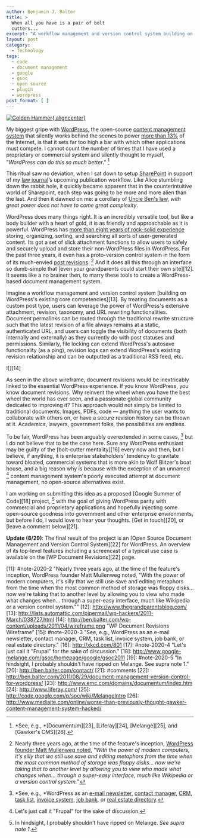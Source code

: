 ```yaml
---
author: Benjamin J. Balter
title: >
  When all you have is a pair of bolt
  cutters...
excerpt: "A workflow management and version control system building on WordPress's existing core competencies. By treating documents as a custom post type, users can leverage the power of WordPress's extensive attachment, revision, taxonomy, and URL rewriting functionalities. "
layout: post
category:
  - Technology
tags:
  - code
  - document management
  - google
  - gsoc
  - open source
  - plugin
  - wordpress
post_format: [ ]
---
```

[![Golden Hammer](http://imgs.xkcd.com/comics/golden_hammer.png){.aligncenter}][1]

My biggest gripe with [WordPress][2], the open-source [content management system][3] that silently works behind the scenes to power [more than 13%][4] of the Internet, is that it sets far too high a bar with which other applications must compete. I cannot count the number of times that I have used a proprietary or commercial system and silently thought to myself, "*WordPress can do this so much better*." [^1]

This ritual saw no deviation, when I sat down to setup [SharePoint][6] in support of my [law journal][7]‘s upcoming publication workflow. Like Alice stumbling down the rabbit hole, it quickly became apparent that in the counterintuitive world of Sharepoint, each step was going to be more and more alien than the last. And then it dawned on me: a corollary of [Uncle Ben's law][8], *with great power does not have to come great complexity*.

WordPress does many things right. It is an incredibly versatile tool, but like a body builder with a heart of gold, it is as friendly and approachable as it is powerful. WordPress has [more than eight years of rock-solid experience][9] storing, organizing, sorting, and searching all sorts of user-generated content. Its got a set of slick attachment functions to allow users to safely and securely upload and store their non-WordPress files in WordPress. For the past three years, it even has a proto-version control system in the form of its much-envied [post revisions][10]. [^2] And it does all this through an interface so dumb-simple that [even your grandparents could start their own site][12]. It seems like a no brainer then, to marry these tools to create a WordPress-based document management system.

Imagine a workflow management and version control system [building on WordPress's existing core competencies][13]. By treating documents as a custom post type, users can leverage the power of WordPress's extensive attachment, revision, taxonomy, and URL rewriting functionalities. Document permalinks can be routed through the traditional rewrite structure such that the latest revision of a file always remains at a static, authenticated URL, and users can toggle the visibility of documents (both internally and externally) as they currently do with post statuses and permissions. Similarly, file locking can extend WordPress's autosave functionality (as a ping), revision logs can extend WordPress's existing revision relationship and can be outputted as a traditional RSS feed, etc.

![][14]

As seen in the above wireframe, document revisions would be inextricably linked to the essential WordPress experience. If you know WordPress, you know document revisions. Why reinvent the wheel when you have the best wheel the world has ever seen, and a passionate global community dedicated to improving it? This approach would not simply be limited to traditional documents. Images, PDFs, code — anything the user wants to collaborate with others on, or have a secure revision history can be thrown at it. Academics, lawyers, government folks, the possibilities are endless.

To be fair, WordPress has been arguably overextended in some cases, [^3] but I do not believe that to be the case here. Sure any WordPress enthusiast may be guilty of the [bolt-cutter mentality][16] every now and then, but I believe, if anything, it is enterprise stakeholders' tendency to gravitate toward bloated, commercial systems that is more akin to Wolf Blitzer's boat house, and a big reason why is because with the exception of an unnamed [^4] content management system's poorly executed attempt at document management, no open-source alternatives exist.

I am working on submitting this idea as a proposed [Google Summer of Code][18] project, [^5] with the goal of giving WordPress parity with commercial and proprietary applications and hopefully injecting some open-source goodness into government and other enterprise environments, but before I do, I would love to hear your thoughts. [Get in touch][20], or [leave a comment below][21].

**Update (8/29)**: The final result of the project is an [Open Source Document Management and Version Control System][22] for WordPress. An overview of its top-level features including a screencast of a typical use case is available on the [WP Document Revisions][22] page.

[^1]: *See, e.g., *[Documentum][23], [Liferay][24], [Melange][25], and [Gawker's CMS][26]. 
[^2]: Nearly three years ago, at the time of the feature's inception, [WordPress founder Matt Mullenweg noted][28], "*With the power of modern computers, it's silly that we still use save and editing metaphors from the time when the most common method of storage was floppy disks… now we're taking that to another level by allowing you to view who made what changes when… through a super-easy interface, much like Wikipedia or a version control system.*" 
[^3]: *See, e.g., *WordPress as an [e-mail newsletter][30], [contact manager][31], [CRM][32], [task list][33], [invoice system][34],  [job bank][35], or [real estate directory][36]. 
[^4]: Let's just call it "Frupal" for the sake of discussion. 
[^5]: In hindsight, I probably shouldn't have ripped on Melange. *See supra note 1.* 

 [1]: http://xkcd.com/801/
 [2]: http://wordpress.org
 [3]: http://en.wikipedia.org/wiki/Content_management_system
 [4]: http://w3techs.com/technologies/overview/content_management/all
 [5]: #note-2020-1 "See, e.g., Documentum, Liferay, Melange, and Gawker's CMS."
 [6]: http://en.wikipedia.org/wiki/Microsoft_SharePoint
 [7]: http://pcjl.org
 [8]: http://www.youtube.com/watch?v=8DfztIIqbTI#t=1m3s
 [9]: http://core.trac.wordpress.org/browser/trunk?rev=3
 [10]: http://codex.wordpress.org/Revision_Management
 [11]: #note-2020-2 "Nearly three years ago, at the time of the feature's inception, WordPress founder Matt Mullenweg noted, "With the power of modern computers, it's silly that we still use save and editing metaphors from the time when the most common method of storage was floppy disks… now we're taking that to another level by allowing you to view who made what changes when… through a super-easy interface, much like Wikipedia or a version control system.""
 [12]: http://www.thegrandparentsblog.com/
 [13]: http://lists.automattic.com/pipermail/wp-hackers/2011-March/038727.html
 [14]: http://ben.balter.com/wp-content/uploads/2011/04/wireframe.png "WP Document Revisions Wireframe"
 [15]: #note-2020-3 "See, e.g., WordPress as an e-mail newsletter, contact manager, CRM, task list, invoice system,  job bank, or real estate directory."
 [16]: http://xkcd.com/801
 [17]: #note-2020-4 "Let's just call it "Frupal" for the sake of discussion."
 [18]: http://www.google-melange.com/gsoc/homepage/google/gsoc2011
 [19]: #note-2020-5 "In hindsight, I probably shouldn't have ripped on Melange. See supra note 1."
 [20]: http://ben.balter.com/contact/
 [21]: #comments
 [22]: http://ben.balter.com/2011/08/29/document-management-version-control-for-wordpress/
 [23]: http://www.emc.com/domains/documentum/index.htm
 [24]: http://www.liferay.com/
 [25]: http://code.google.com/p/soc/wiki/MelangeIntro
 [26]: http://www.mediaite.com/online/worse-than-previously-thought-gawker-content-management-system-hacked/
 
 [28]: http://wordpress.org/news/2008/07/wordpress-26-tyner/
 
 [30]: http://net.tutsplus.com/tutorials/wordpress/build-a-wordburner-email-newsletter-manager-using-wordpress-and-feedburner/
 [31]: http://publisherblog.automattic.com/2008/02/13/wp-contact-manager/
 [32]: http://slipfire.com/wp-crm/
 [33]: http://wordpress.org/extend/plugins/wp-task-manager/
 [34]: http://wordpress.org/extend/plugins/wp-invoice/
 [35]: http://wordpress.org/extend/plugins/job-manager/
 [36]: http://wordpress.org/extend/plugins/great-real-estate/